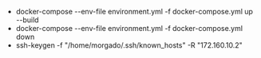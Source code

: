 - docker-compose --env-file environment.yml -f docker-compose.yml up --build
- docker-compose --env-file environment.yml -f docker-compose.yml down
- ssh-keygen -f "/home/morgado/.ssh/known_hosts" -R "172.160.10.2"